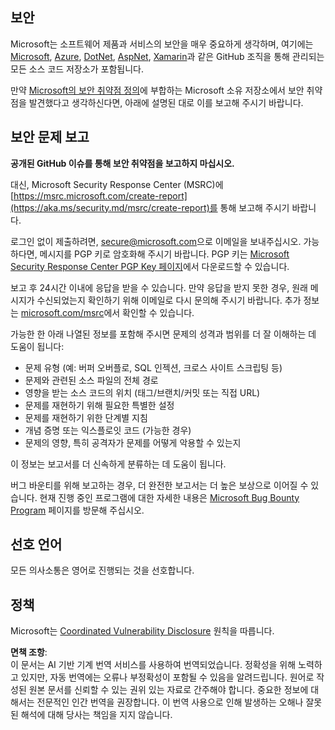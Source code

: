 ## 보안

Microsoft는 소프트웨어 제품과 서비스의 보안을 매우 중요하게 생각하며, 여기에는 [Microsoft](https://github.com/Microsoft), [Azure](https://github.com/Azure), [DotNet](https://github.com/dotnet), [AspNet](https://github.com/aspnet), [Xamarin](https://github.com/xamarin)과 같은 GitHub 조직을 통해 관리되는 모든 소스 코드 저장소가 포함됩니다.

만약 [Microsoft의 보안 취약점 정의](https://aka.ms/security.md/definition)에 부합하는 Microsoft 소유 저장소에서 보안 취약점을 발견했다고 생각하신다면, 아래에 설명된 대로 이를 보고해 주시기 바랍니다.

## 보안 문제 보고

**공개된 GitHub 이슈를 통해 보안 취약점을 보고하지 마십시오.**

대신, Microsoft Security Response Center (MSRC)에 [https://msrc.microsoft.com/create-report](https://aka.ms/security.md/msrc/create-report)를 통해 보고해 주시기 바랍니다.

로그인 없이 제출하려면, [secure@microsoft.com](mailto:secure@microsoft.com)으로 이메일을 보내주십시오. 가능하다면, 메시지를 PGP 키로 암호화해 주시기 바랍니다. PGP 키는 [Microsoft Security Response Center PGP Key 페이지](https://aka.ms/security.md/msrc/pgp)에서 다운로드할 수 있습니다.

보고 후 24시간 이내에 응답을 받을 수 있습니다. 만약 응답을 받지 못한 경우, 원래 메시지가 수신되었는지 확인하기 위해 이메일로 다시 문의해 주시기 바랍니다. 추가 정보는 [microsoft.com/msrc](https://www.microsoft.com/msrc)에서 확인할 수 있습니다.

가능한 한 아래 나열된 정보를 포함해 주시면 문제의 성격과 범위를 더 잘 이해하는 데 도움이 됩니다:

  * 문제 유형 (예: 버퍼 오버플로, SQL 인젝션, 크로스 사이트 스크립팅 등)
  * 문제와 관련된 소스 파일의 전체 경로
  * 영향을 받는 소스 코드의 위치 (태그/브랜치/커밋 또는 직접 URL)
  * 문제를 재현하기 위해 필요한 특별한 설정
  * 문제를 재현하기 위한 단계별 지침
  * 개념 증명 또는 익스플로잇 코드 (가능한 경우)
  * 문제의 영향, 특히 공격자가 문제를 어떻게 악용할 수 있는지

이 정보는 보고서를 더 신속하게 분류하는 데 도움이 됩니다.

버그 바운티를 위해 보고하는 경우, 더 완전한 보고서는 더 높은 보상으로 이어질 수 있습니다. 현재 진행 중인 프로그램에 대한 자세한 내용은 [Microsoft Bug Bounty Program](https://aka.ms/security.md/msrc/bounty) 페이지를 방문해 주십시오.

## 선호 언어

모든 의사소통은 영어로 진행되는 것을 선호합니다.

## 정책

Microsoft는 [Coordinated Vulnerability Disclosure](https://aka.ms/security.md/cvd) 원칙을 따릅니다.

**면책 조항**:  
이 문서는 AI 기반 기계 번역 서비스를 사용하여 번역되었습니다. 정확성을 위해 노력하고 있지만, 자동 번역에는 오류나 부정확성이 포함될 수 있음을 알려드립니다. 원어로 작성된 원본 문서를 신뢰할 수 있는 권위 있는 자료로 간주해야 합니다. 중요한 정보에 대해서는 전문적인 인간 번역을 권장합니다. 이 번역 사용으로 인해 발생하는 오해나 잘못된 해석에 대해 당사는 책임을 지지 않습니다.
